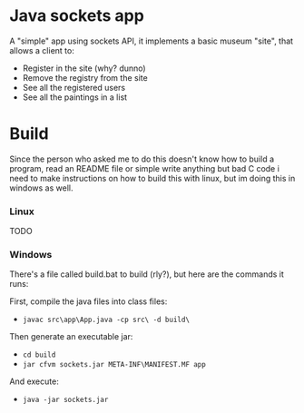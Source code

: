 # Java sockets app

A "simple" app using sockets API, it implements a basic museum "site", that allows a client to:

* Register in the site (why? dunno) 
* Remove the registry from the site
* See all the registered users
* See all the paintings in a list

# Build

Since the person who asked me to do this doesn't know how to build 
a program, read an README file or simple write anything but bad C code
i need to make instructions on how to build this with linux, but im doing this in windows as well.

### Linux

TODO

### Windows

There's a file called build.bat to build (rly?), but here are the commands it runs:

First, compile the java files into class files: 
* `javac src\app\App.java -cp src\ -d build\`

Then generate an executable jar:
* `cd build`
* `jar cfvm sockets.jar META-INF\MANIFEST.MF app`

And execute:
* `java -jar sockets.jar`
